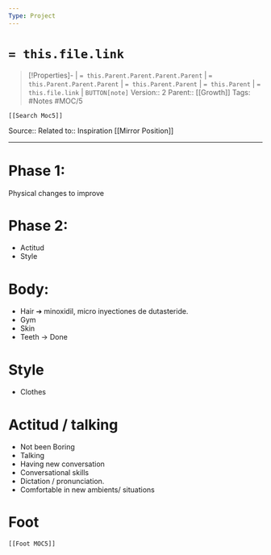 ```yaml
---
Type: Project
---
```

# `= this.file.link`
>[!Properties]- | `= this.Parent.Parent.Parent.Parent` |  `= this.Parent.Parent.Parent` | `= this.Parent.Parent` | `= this.Parent` | `= this.file.link` | `BUTTON[note]`
>Version:: 2
>Parent:: [[Growth]]
>Tags: #Notes #MOC/5
```meta-bind-embed
[[Search Moc5]]
```
Source::
Related to:: Inspiration [[Mirror Position]]
***
# Phase 1:

Physical changes to improve 

# Phase 2:
- Actitud
- Style

# Body:
- Hair ➔ minoxidil, micro inyectiones de dutasteride.
- Gym
- Skin
- Teeth -> Done

# Style
- Clothes

# Actitud / talking
- Not been Boring
- Talking
- Having new conversation
- Conversational skills
- Dictation / pronunciation. 
- Comfortable in new ambients/ situations










# Foot
```meta-bind-embed
[[Foot MOC5]]
```